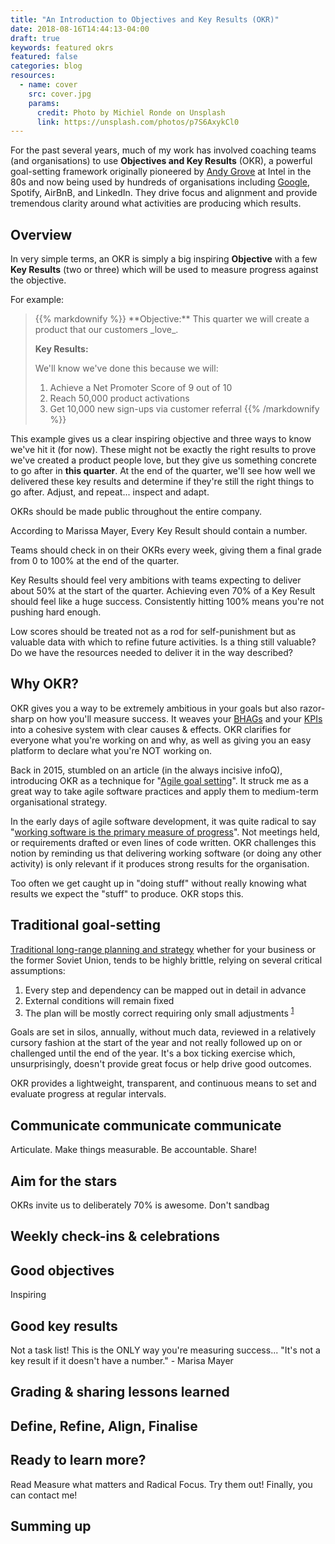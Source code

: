 ```yaml
---
title: "An Introduction to Objectives and Key Results (OKR)"
date: 2018-08-16T14:44:13-04:00
draft: true
keywords: featured okrs
featured: false
categories: blog  
resources:
  - name: cover
    src: cover.jpg
    params:
      credit: Photo by Michiel Ronde on Unsplash
      link: https://unsplash.com/photos/p7S6AxykCl0
---
```


For the past several years, much of my work has involved coaching teams (and organisations) to use **Objectives and Key Results** (OKR), a powerful goal-setting framework originally pioneered by [Andy Grove](https://en.wikipedia.org/wiki/Andrew_Grove) at Intel in the 80s and now being used by hundreds of organisations including [Google](https://rework.withgoogle.com/guides/set-goals-with-okrs/steps/introduction/), Spotify, AirBnB, and LinkedIn. They drive focus and alignment and provide tremendous clarity around what activities are producing which results.

## Overview
In very simple terms, an OKR is simply a big inspiring **Objective** with a few **Key Results** (two or three) which will be used to measure progress against the objective. 

For example:

<blockquote>
 {{% markdownify %}}
  **Objective:** This quarter we will create a product that our customers _love_.
  
  **Key Results:** 
  
  We'll know we've done this because we will:
  
  1. Achieve a Net Promoter Score of 9 out of 10
  2. Reach 50,000 product activations
  3. Get 10,000 new sign-ups via customer referral
  {{% /markdownify %}}
</blockquote>

This example gives us a clear inspiring objective and three ways to know we've hit it (for now). These might not be exactly the right results to prove we've created a product people love, but they give us something concrete to go after in **this quarter**. At the end of the quarter, we'll see how well we delivered these key results and determine if they're still the right things to go after. Adjust, and repeat... inspect and adapt.

OKRs should be made public throughout the entire company. 

According to Marissa Mayer, Every Key Result should contain a number.

Teams should check in on their OKRs every week, giving them a final grade from 0 to 100% at the end of the quarter.

Key Results should feel very ambitions with teams expecting to deliver about 50% at the start of the quarter. Achieving even 70% of a Key Result should feel like a huge success. Consistently hitting 100% means you're not pushing hard enough.

Low scores should be treated not as a rod for self-punishment but as valuable data with which to refine future activities. Is a thing still valuable? Do we have the resources needed to deliver it in the way described?

## Why OKR?
OKR gives you a way to be extremely ambitious in your goals but also razor-sharp on how you'll measure success. It weaves your [BHAGs](https://www.jimcollins.com/concepts/bhag.html) and your [KPIs](https://en.wikipedia.org/wiki/Performance_indicator) into a cohesive system with clear causes & effects. OKR clarifies for everyone what you're working on and why, as well as giving you an easy platform to declare what you're NOT working on.

Back in 2015, stumbled on an article (in the always incisive infoQ), introducing OKR as a technique for "[Agile goal setting](https://www.infoq.com/articles/agile-goals-okr)". It struck me as a great way to take agile software practices and apply them to medium-term organisational strategy.

In the early days of agile software development, it was quite radical to say "[working software is the primary measure of progress](http://agilemanifesto.org/principles.html)". Not meetings held, or requirements drafted or even lines of code written. OKR challenges this notion by reminding us that delivering working software (or doing any other activity) is only relevant if it produces strong results for the organisation.

Too often we get caught up in "doing stuff" without really knowing what results we expect the "stuff" to produce. OKR stops this.


## Traditional goal-setting
[Traditional long-range planning and strategy](https://en.wikipedia.org/wiki/Five-year_plans_for_the_national_economy_of_the_Soviet_Union) whether for your business or the former Soviet Union, tends to be highly brittle, relying on several critical assumptions:

1. Every step and dependency can be mapped out in detail in advance
2. External conditions will remain fixed 
4. The plan will be mostly correct requiring only small adjustments <sup><a href="https://www.infoq.com/articles/agile-goals-okr">1</a></sup> 

Goals are set in silos, annually, without much data, reviewed in a relatively cursory fashion at the start of the year and not really followed up on or challenged until the end of the year. It's a box ticking exercise which, unsurprisingly, doesn't provide great focus or help drive good outcomes.

OKR provides a lightweight, transparent, and continuous means to set and evaluate progress at regular intervals.

## Communicate communicate communicate
Articulate. Make things measurable. Be accountable. Share!

## Aim for the stars
OKRs invite us to deliberately 70% is awesome. Don't sandbag

## Weekly check-ins & celebrations

## Good objectives
Inspiring

## Good key results
Not a task list! This is the ONLY way you're measuring success...
"It's not a key result if it doesn't have a number." - Marisa Mayer

## Grading & sharing lessons learned
## Define, Refine, Align, Finalise

## Ready to learn more?
Read Measure what matters and Radical Focus. Try them out! Finally, you can contact me!

## Summing up
